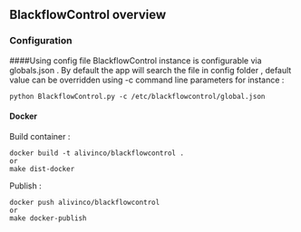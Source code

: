 ## BlackflowControl overview 

### Configuration 

####Using config file
  BlackflowControl instance is configurable via globals.json . By default the app will search the file in config folder , default value can be overridden using -c command line parameters 
  for instance : 
  
  `python BlackflowControl.py -c /etc/blackflowcontrol/global.json`


#### Docker 
Build container : 
````
docker build -t alivinco/blackflowcontrol .
or 
make dist-docker
````

Publish : 
````
docker push alivinco/blackflowcontrol
or 
make docker-publish
````

